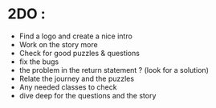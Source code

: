 # 2DO : 

- Find a logo and create a nice intro 
- Work on the story more 
- Check for good puzzles & questions 
- fix the bugs
- the problem in the return statement ? (look for a solution) 
- Relate the journey and the puzzles 
- Any needed classes to check  
- dive deep for the questions and the story



